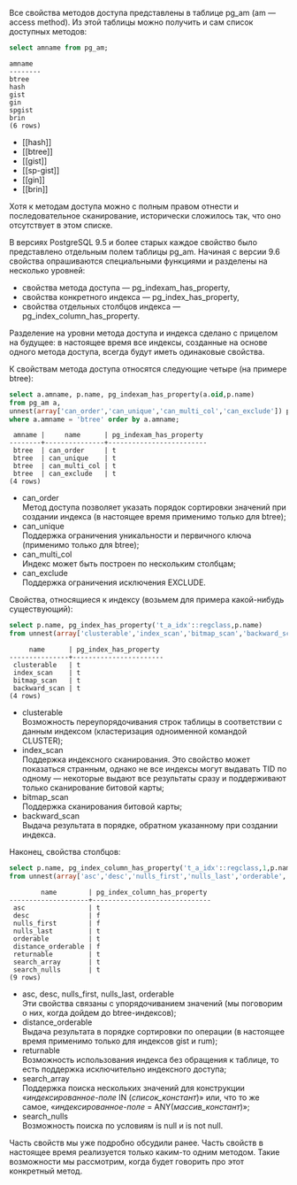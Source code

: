 Все свойства методов доступа представлены в таблице pg_am (am — access method). Из этой таблицы можно получить и сам список доступных методов:  

```sql
select amname from pg_am;
```
```
amname
--------
btree
hash
gist
gin
spgist
brin
(6 rows)
```
- [[hash]]
- [[btree]]
- [[gist]]
- [[sp-gist]]
- [[gin]]
- [[brin]]

Хотя к методам доступа можно с полным правом отнести и последовательное сканирование, исторически сложилось так, что оно отсутствует в этом списке.  
  
В версиях PostgreSQL 9.5 и более старых каждое свойство было представлено отдельным полем таблицы pg_am. Начиная с версии 9.6 свойства опрашиваются специальными функциями и разделены на несколько уровней:  

-   свойства метода доступа — pg_indexam_has_property,
-   свойства конкретного индекса — pg_index_has_property,
-   свойства отдельных столбцов индекса — pg_index_column_has_property.

Разделение на уровни метода доступа и индекса сделано с прицелом на будущее: в настоящее время все индексы, созданные на основе одного метода доступа, всегда будут иметь одинаковые свойства.  
  
К свойствам метода доступа относятся следующие четыре (на примере btree):  

```sql
select a.amname, p.name, pg_indexam_has_property(a.oid,p.name)  
from pg_am a,  
unnest(array['can_order','can_unique','can_multi_col','can_exclude']) p(name)  
where a.amname = 'btree' order by a.amname;
```
```
 amname |     name      | pg_indexam_has_property  
--------+---------------+-------------------------  
 btree  | can_order     | t  
 btree  | can_unique    | t  
 btree  | can_multi_col | t  
 btree  | can_exclude   | t  
(4 rows)
``` 
  

-   can_order  
    Метод доступа позволяет указать порядок сортировки значений при создании индекса (в настоящее время применимо только для btree);
-   can_unique  
    Поддержка ограничения уникальности и первичного ключа (применимо только для btree);
-   can_multi_col  
    Индекс может быть построен по нескольким столбцам;
-   can_exclude  
    Поддержка ограничения исключения EXCLUDE.

  
Свойства, относящиеся к индексу (возьмем для примера какой-нибудь существующий):  

```sql
select p.name, pg_index_has_property('t_a_idx'::regclass,p.name)  
from unnest(array['clusterable','index_scan','bitmap_scan','backward_scan']) p(name);
```
```
     name      | pg_index_has_property  
---------------+-----------------------  
 clusterable   | t  
 index_scan    | t  
 bitmap_scan   | t  
 backward_scan | t  
(4 rows)
```

-   clusterable  
    Возможность переупорядочивания строк таблицы в соответствии с данным индексом (кластеризация одноименной командой CLUSTER);
-   index_scan  
    Поддержка индексного сканирования. Это свойство может показаться странным, однако не все индексы могут выдавать TID по одному — некоторые выдают все результаты сразу и поддерживают только сканирование битовой карты;
-   bitmap_scan  
    Поддержка сканирования битовой карты;
-   backward_scan  
    Выдача результата в порядке, обратном указанному при создании индекса.

  
Наконец, свойства столбцов:  

```sql
select p.name, pg_index_column_has_property('t_a_idx'::regclass,1,p.name)  
from unnest(array['asc','desc','nulls_first','nulls_last','orderable','distance_orderable','returnable','search_array','search_nulls']) p(name);
```
```
        name        | pg_index_column_has_property  
--------------------+------------------------------  
 asc                | t  
 desc               | f  
 nulls_first        | f  
 nulls_last         | t  
 orderable          | t  
 distance_orderable | f  
 returnable         | t  
 search_array       | t  
 search_nulls       | t  
(9 rows)
```

-   asc, desc, nulls_first, nulls_last, orderable  
    Эти свойства связаны с упорядочиванием значений (мы поговорим о них, когда дойдем до btree-индексов);
-   distance_orderable  
    Выдача результата в порядке сортировки по операции (в настоящее время применимо только для индексов gist и rum);
-   returnable  
    Возможность использования индекса без обращения к таблице, то есть поддержка исключительно индексного доступа;
-   search_array  
    Поддержка поиска нескольких значений для конструкции «_индексированное-поле_ IN (_список_констант_)» или, что то же самое, «_индексированное-поле_ = ANY(_массив_констант_)»;
-   search_nulls  
    Возможность поиска по условиям is null и is not null.

  
Часть свойств мы уже подробно обсудили ранее. Часть свойств в настоящее время реализуется только каким-то одним методом. Такие возможности мы рассмотрим, когда будет говорить про этот конкретный метод.